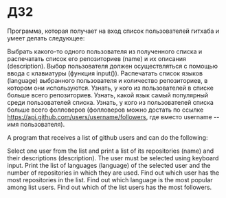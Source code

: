 # ДЗ2
Программа, которая получает на вход список пользователей гитхаба и умеет делать следующее:

Выбрать какого-то одного пользователя из полученного списка и распечатать список его репозиториев (name) и их описания (description). Выбор пользователя должен осуществляться с помощью ввода с клавиатуры (функция input()).
Распечатать список языков (language) выбранного пользователя и количество репозиториев, в котором они используются.
Узнать, у кого из пользователей в списке больше всего репозиториев.
Узнать, какой язык самый популярный среди пользователей списка.
Узнать, у кого из пользователей списка больше всего фолловеров (фолловеров можно достать по ссылке https://api.github.com/users/username/followers, где вместо username -- имя пользователя).


A program that receives a list of github users and can do the following:

Select one user from the list and print a list of its repositories (name) and their descriptions (description). The user must be selected using keyboard input.
Print the list of languages (language) of the selected user and the number of repositories in which they are used.
Find out which user has the most repositories in the list.
Find out which language is the most popular among list users.
Find out which of the list users has the most followers.
